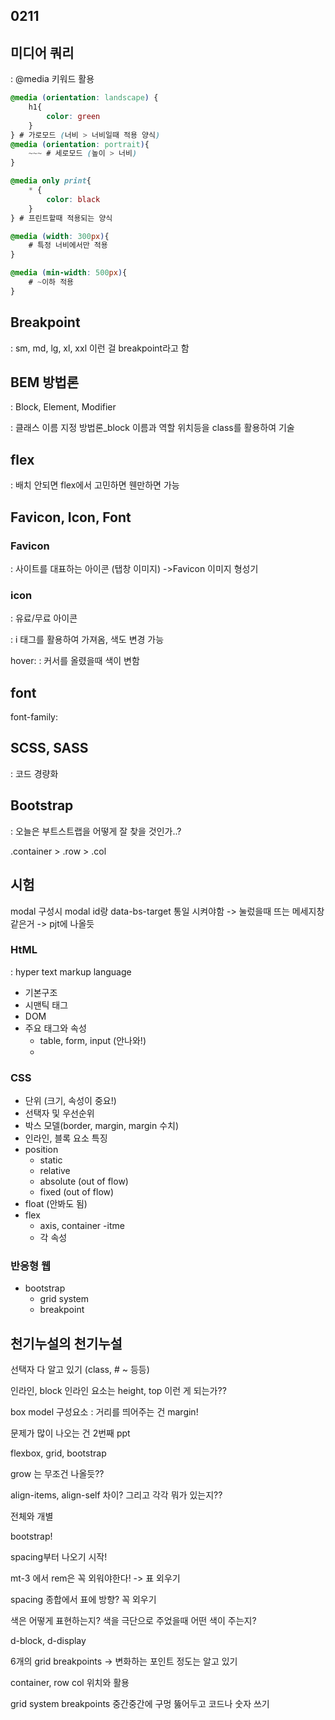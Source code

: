 ## 0211



## 미디어 쿼리

: @media 키워드 활용

```css
@media (orientation: landscape) {
    h1{
        color: green
    }
} # 가로모드 (너비 > 너비일때 적용 양식)
@media (orientation: portrait){
    ~~~ # 세로모드 (높이 > 너비)
}

@media only print{
    * {
        color: black 
    }
} # 프린트할때 적용되는 양식

@media (width: 300px){
    # 특정 너비에서만 적용
}

@media (min-width: 500px){
    # ~이하 적용
}
```



## Breakpoint

: sm, md, lg, xl, xxl 이런 걸 breakpoint라고 함



## BEM 방법론

: Block, Element, Modifier

: 클래스 이름 지정 방법론_block 이름과 역할 위치등을 class를 활용하여 기술 



## flex

: 배치 안되면 flex에서 고민하면 웬만하면 가능



## Favicon, Icon, Font

### Favicon

: 사이트를 대표하는 아이콘 (탭창 이미지) ->Favicon 이미지 형성기



### icon 

: 유료/무료 아이콘

: i 태그를 활용하여 가져옴, 색도 변경 가능

hover: : 커서를 올렸을때 색이 변함



## font

font-family:



## SCSS, SASS

: 코드 경량화



## Bootstrap

: 오늘은 부트스트랩을 어떻게 잘 찾을 것인가..?

.container > .row > .col



## 시험

modal 구성시 modal id랑 data-bs-target 통일 시켜야함 -> 눌렀을때 뜨는 메세지창 같은거 -> pjt에 나올듯



### HtML

: hyper text markup language

- 기본구조
- 시맨틱 태그
- DOM
- 주요 태그와 속성
  - table, form, input (안나와!)
  - 

### CSS

- 단위 (크기, 속성이 중요!)
- 선택자 및 우선순위
- 박스 모델(border, margin, margin 수치)
- 인라인, 블록 요소 특징 
- position 
  - static
  - relative
  - absolute (out of flow)
  - fixed (out of flow)
- float (안봐도 됨)
- flex 
  - axis, container -itme
  - 각 속성

### 반응형 웹

- bootstrap
  - grid system
  - breakpoint



## 천기누설의 천기누설

선택자 다 알고 있기 (class, # ~ 등등)

인라인, block 인라인 요소는 height, top 이런 게 되는가??

box model 구성요소 : 거리를 띄어주는 건 margin!



문제가 많이 나오는 건 2번째 ppt

flexbox, grid, bootstrap

grow 는 무조건 나올듯??

align-items, align-self 차이? 그리고 각각 뭐가 있는지??

전체와 개별



bootstrap! 

spacing부터 나오기 시작! 

mt-3 에서 rem은 꼭 외워야한다! -> 표 외우기

spacing 종합에서 표에 방향? 꼭 외우기

색은 어떻게 표현하는지? 색을 극단으로 주었을때 어떤 색이 주는지?

d-block, d-display

6개의 grid breakpoints -> 변화하는 포인트 정도는 알고 있기 

container, row col 위치와 활용

grid system breakpoints 중간중간에 구멍 뚫어두고 코드나 숫자 쓰기
